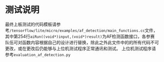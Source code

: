 # 测试说明
最终上板测试的代码模板请参考`/tensorflow/lite/micro/examples/af_detection/main_functions.cc`文件，其中第254行`aiRun((void*)input,(void*)result)`为AF检测函数接口，各参赛队伍可对函数内容根据自己的设计进行替换，除此之外此文件中的的所有代码不可更改，或在更改后仍能够与上位机测试程序正常通讯和测试。
上位机测试程序请参考`evaluation_af_detection.py`
